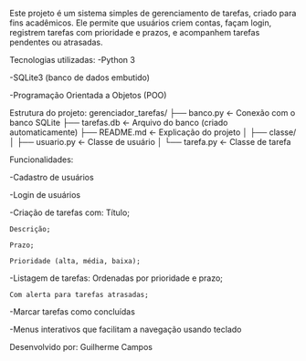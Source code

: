 Este projeto é um sistema simples de gerenciamento de tarefas, criado para fins acadêmicos. Ele permite que usuários criem contas, façam login, registrem tarefas com prioridade e prazos, e acompanhem tarefas pendentes ou atrasadas.

Tecnologias utilizadas:
-Python 3

-SQLite3 (banco de dados embutido)

-Programação Orientada a Objetos (POO)



Estrutura do projeto:
gerenciador_tarefas/
├── banco.py                ← Conexão com o banco SQLite
├── tarefas.db              ← Arquivo do banco (criado automaticamente)
├── README.md               ← Explicação do projeto
│
├── classe/
│   ├── usuario.py          ← Classe de usuário
│   └── tarefa.py           ← Classe de tarefa




Funcionalidades:

-Cadastro de usuários

-Login de usuários

-Criação de tarefas com:
    Título;

    Descrição;

    Prazo;

    Prioridade (alta, média, baixa);

-Listagem de tarefas:
    Ordenadas por prioridade e prazo;

    Com alerta para tarefas atrasadas;

-Marcar tarefas como concluídas

-Menus interativos que facilitam a navegação usando teclado

Desenvolvido por: Guilherme Campos
